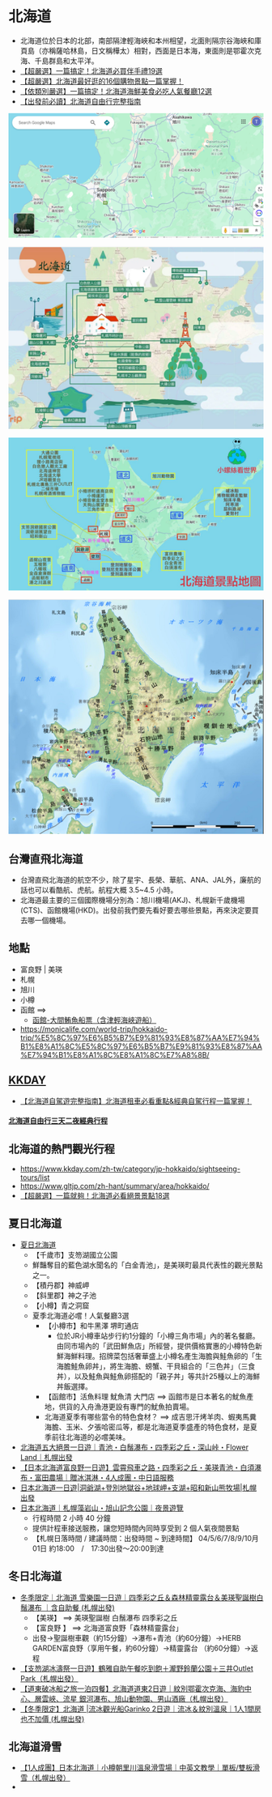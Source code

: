 # 北海道
- 北海道位於日本的北部，南部隔津輕海峽和本州相望，北面則隔宗谷海峽和庫頁島（亦稱薩哈林島，日文稱樺太）相對，西面是日本海，東面則是鄂霍次克海、千島群島和太平洋。
- [【超嚴選】一篇搞定！北海道必買伴手禮19選](https://www.gltjp.com/zh-hant/article/item/20589/)
- [【超嚴選】北海道最好逛的16個購物景點一篇掌握！](https://www.gltjp.com/zh-hant/article/item/20775/)
- [【依類別嚴選】一篇搞定！北海道海鮮美食必吃人氣餐廳12選](https://www.gltjp.com/zh-hant/article/item/21039/)
- [【出發前必讀】北海道自由行完整指南](https://www.gltjp.com/zh-hant/article/item/20753/)

![北海道_1.png](北海道_1.png)

![北海道_3.png](北海道_3.png)

![北海道_4.png](北海道_4.png)

![北海道_2.png](北海道_2.png)

## 台灣直飛北海道
- 台灣直飛北海道的航空不少，除了星宇、長榮、華航、ANA、JAL外，廉航的話也可以看酷航、虎航。航程大概 3.5~4.5 小時。
- 北海道最主要的三個國際機場分別為：旭川機場(AKJ)、札幌新千歲機場(CTS)、函館機場(HKD)。出發前我們要先看好要去哪些景點，再來決定要買去哪一個機場。

## 地點
- 富良野 | 美瑛
- 札幌
- 旭川
- 小樽
- 函館 ==>
  - [函館-大間鮪魚船票（含津輕海峽遊船）](https://www.kkday.com/zh-tw/product/286333) 
- https://monicalife.com/world-trip/hokkaido-trip/%E5%8C%97%E6%B5%B7%E9%81%93%E8%87%AA%E7%94%B1%E8%A1%8C%E5%8C%97%E6%B5%B7%E9%81%93%E8%87%AA%E7%94%B1%E8%A1%8C%E8%A1%8C%E7%A8%8B/
## [KKDAY](https://www.kkday.com/zh-tw/category/jp-tokyo/sightseeing-tours/list/?currency=TWD&sort=prec&page=1&count=10)
- [【北海道自駕遊完整指南】北海道租車必看重點&經典自駕行程一篇掌握！](https://www.gltjp.com/zh-hant/article/item/20974/)

#### [北海道自由行三天二夜經典行程](https://www.gltjp.com/zh-hant/article/item/20753/#zh-10-271)

## 北海道的熱門觀光行程
- https://www.kkday.com/zh-tw/category/jp-hokkaido/sightseeing-tours/list
- https://www.gltjp.com/zh-hant/summary/area/hokkaido/
- [【超嚴選】一篇就夠！北海道必看絕景景點18選](https://www.gltjp.com/zh-hant/article/item/20596/)

## 夏日北海道
- [夏日北海道](https://www.gltjp.com/zh-hant/article/item/21058/)
  - 【千歲市】支笏湖國立公園
  - 鮮豔奪目的藍色湖水聞名的「白金青池」，是美瑛町最具代表性的觀光景點之一。
  - 【積丹郡】神威岬
  - 【斜里郡】神之子池
  - 【小樽】青之洞窟
  - 夏季北海道必嚐！人氣餐廳3選
    - 【小樽市】和牛黑澤 堺町通店
      - 位於JR小樽車站步行約1分鐘的「小樽三角市場」內的著名餐廳。由同市場內的「武田鮮魚店」所經營，提供價格實惠的小樽特色新鮮海鮮料理。招牌菜包括奢華盛上小樽名產生海膽與鮭魚卵的「生海膽鮭魚卵丼」，將生海膽、螃蟹、干貝組合的「三色丼」（三食丼），以及鮭魚與鮭魚卵搭配的「親子丼」等共計25種以上的海鮮丼飯選擇。
    - 【函館市】活魚料理 魷魚清 大門店  ==> 函館市是日本著名的魷魚產地，供貨的入舟漁港更設有專門的魷魚拍賣場。
    - 北海道夏季有哪些當令的特色食材？ ==> 成吉思汗烤羊肉、蝦夷馬糞海膽、玉米、夕張哈密瓜等，都是北海道夏季盛產的特色食材，是夏季前往北海道的必嚐美味。
- [北海道五大絕景一日遊｜青池・白鬚瀑布・四季彩之丘・深山峠・Flower Land｜札幌出發](https://www.kkday.com/zh-tw/product/527901)
- [【日本北海道富良野一日遊】雲霄飛車之路・四季彩之丘・美瑛青池・白須瀑布・富田農場｜贈冰淇淋・4人成團・中日語服務](https://www.kkday.com/zh-tw/product/163860)
- [日本北海道一日遊|洞爺湖+登別地獄谷+地球岬+支湖+昭和新山熊牧場|札幌出發](https://www.kkday.com/zh-tw/product/259856)
- [日本北海道｜札幌藻岩山・旭山記念公園｜夜景遊覽](https://www.kkday.com/zh-tw/product/137229-mt-moiwa-asahiyama-memorial-park-tour-of-night-view-spots-sapporo)
  - 行程時間 2 小時 40 分鐘
  - 提供計程車接送服務，讓您短時間內同時享受到 2 個人氣夜間景點
  - 【札幌日落時間 / 建議時間：出發時間 ~ 到達時間】 04/5/6/7/8/9/10月01日 約18:00　/　17:30出發～20:00到達

## 冬日北海道
- [冬季限定｜北海道 雪樂園一日遊｜四季彩之丘＆森林精靈露台＆美瑛聖誕樹白鬚瀑布 ｜含自助餐 (札幌出發)](https://www.kkday.com/zh-tw/product/247083)
  - 【美瑛】 ==> 美瑛聖誕樹   白鬚瀑布   四季彩之丘
  - 【富良野 】 ==> 北海道富良野「森林精靈露台」
  - 出發→聖誕樹車觀（約15分鐘）→瀑布+青池（約60分鐘）→HERB GARDEN富良野（享用午餐，約60分鐘）→精靈露台 （約60分鐘）→返程
- [【支笏湖冰濤祭一日遊】鶴雅自助午餐吃到飽＋瀧野鈴蘭公園＋三井Outlet Park（札幌出發）](https://www.kkday.com/zh-tw/product/153026-lake-shikotsu-ice-festival-tsuruga-buffet-takino-suzuran-mitsui-outlet)
- [【道東破冰船之旅一泊四餐】北海道道東2日遊｜紋別鄂霍次克海、海豹中心、層雲峽、流星 銀河瀑布、旭山動物園、男山酒廠（札幌出發）](https://www.kkday.com/zh-tw/product/135943-sapporo-mombetsu-drift-ice-hokkaido-tour-japan)
- [【冬季限定】北海道 |流冰觀光船Garinko 2日遊｜流冰＆紋別溫泉｜1人1間房也不加價 (札幌出發)](https://www.kkday.com/zh-tw/product/156848)

## 北海道滑雪
- [【1人成團】日本北海道｜小樽朝里川溫泉滑雪場｜中英文教學｜單板/雙板滑雪（札幌出發）](https://www.kkday.com/zh-tw/product/156102-hokkaido-sapporo-fujino-ski-tour-japan)
- 
